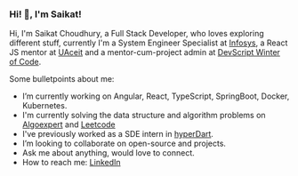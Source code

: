 ### Hi! 👋, I'm Saikat!

Hi, I'm Saikat Choudhury, a Full Stack Developer, who loves exploring different stuff, currently I'm a System Engineer Specialist at [Infosys](https://www.infosys.com), a React JS mentor at [UAceit](https://uaceit.com) and a mentor-cum-project admin at [DevScript Winter of Code](https://devscript.tech/woc/).

Some bulletpoints about me:

- I’m currently working on Angular, React, TypeScript, SpringBoot, Docker, Kubernetes.
- I'm currently solving the data structure and algorithm problems on [Algoexpert](https://www.algoexpert.io/questions) and [Leetcode](https://leetcode.com/problemset/all/)
- I've previously worked as a SDE intern in [hyperDart](https://hyperdart.com). 
- I’m looking to collaborate on open-source and  projects.
- Ask me about anything, would love to connect.
- How to reach me: [LinkedIn](https://www.linkedin.com/in/saikat-c-3b9878110/)
